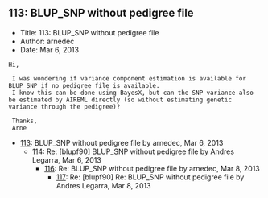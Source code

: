 ## 113: BLUP_SNP without pedigree file

- Title: 113: BLUP_SNP without pedigree file
- Author: arnedec
- Date: Mar 6, 2013

```
Hi,

 I was wondering if variance component estimation is available for BLUP_SNP if no pedigree file is available.
 I know this can be done using BayesX, but can the SNP variance also be estimated by AIREML directly (so without estimating genetic variance through the pedigree)?

 Thanks,
 Arne
```

- [113](0113.md): BLUP_SNP without pedigree file by arnedec, Mar 6, 2013
    - [114](0114.md): Re: [blupf90] BLUP_SNP without pedigree file by Andres Legarra, Mar 6, 2013
        - [116](0116.md): Re: BLUP_SNP without pedigree file by arnedec, Mar 8, 2013
            - [117](0117.md): Re: [blupf90] Re: BLUP_SNP without pedigree file by Andres Legarra, Mar 8, 2013
